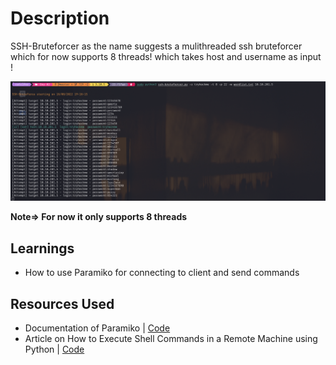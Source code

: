 # Description 
SSH-Bruteforcer as the name suggests a mulithreaded ssh bruteforcer which for now supports 8 threads!
which takes host and username as input ! 

![Image](../../Attackments/Day02.png)

**Note=> For now it only supports 8 threads**
## Learnings 
- How to use Paramiko for connecting to client and send commands 

## Resources Used 
- Documentation of Paramiko | [Code](https://www.paramiko.org/)
- Article on How to Execute Shell Commands in a Remote Machine using Python | [Code](https://www.geeksforgeeks.org/how-to-execute-shell-commands-in-a-remote-machine-using-python-paramiko/)